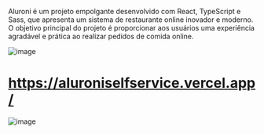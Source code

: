 
Aluroni é um projeto empolgante desenvolvido com React, TypeScript e Sass, que apresenta um sistema de restaurante online inovador e moderno. 
O objetivo principal do projeto é proporcionar aos usuários uma experiência agradável e prática ao realizar pedidos de comida online.

![image](https://github.com/MarceloALMoreira/aluroni-react-typescript/assets/90574339/0543e8e9-7a83-4a90-982d-52d88384ce0c)


# https://aluroniselfservice.vercel.app/


![image](https://user-images.githubusercontent.com/90574339/201935161-0d1af355-631f-421c-98fa-64c02f4d4013.png)

